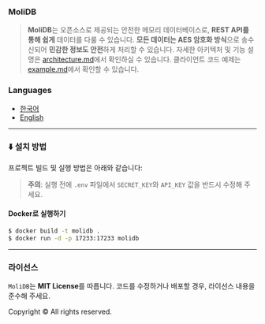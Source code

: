 ### MoliDB

> **MoliDB**는 오픈소스로 제공되는 안전한 메모리 데이터베이스로, **REST API를 통해 쉽게** 데이터를 다룰 수 있습니다.
**모든 데이터는 AES 암호화 방식**으로 송수신되어 **민감한 정보도 안전**하게 처리할 수 있습니다.
자세한 아키텍처 및 기능 설명은 [architecture.md](/md/architecture.md)에서 확인하실 수 있습니다.
클라이언트 코드 예제는 [example.md](/md/example.md)에서 확인할 수 있습니다.

### Languages

- [한국어](/README.md)
- [English](/md/README.en.md)

--- 

### ⬇️ 설치 방법

프로젝트 빌드 및 실행 방법은 아래와 같습니다:

> **주의**: 실행 전에 `.env` 파일에서 `SECRET_KEY`와 `API_KEY` 값을 반드시 수정해 주세요.

#### Docker로 실행하기

```sh
$ docker build -t molidb .
$ docker run -d -p 17233:17233 molidb
```

---

### 라이선스

`MoliDB`는 **MIT License**를 따릅니다. 코드를 수정하거나 배포할 경우, 라이선스 내용을 준수해 주세요.  

Copyright © All rights reserved.
